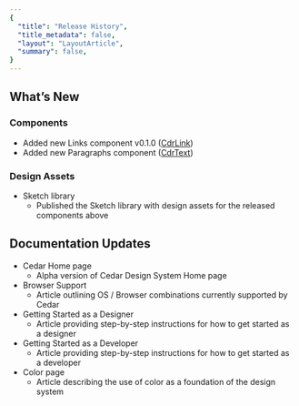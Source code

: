 ```yaml
---
{
  "title": "Release History",
  "title_metadata": false,
  "layout": "LayoutArticle",
  "summary": false,
}
---
```


## What’s New

### Components

- Added new Links component v0.1.0 ([CdrLink](https://github.com/rei/rei-cedar/tree/18.06.1/src/components/link))
- Added new Paragraphs component ([CdrText](https://github.com/rei/rei-cedar/tree/18.06.1/src/components/text))

### Design Assets

- Sketch library
  - Published the Sketch library with design assets for the released components above 

## Documentation Updates

- Cedar Home page 
  - Alpha version of Cedar Design System Home page
- Browser Support
  - Article outlining OS / Browser combinations currently supported by Cedar  
- Getting Started as a Designer
  - Article providing step-by-step instructions for how to get started as a designer
- Getting Started as a Developer
  - Article providing step-by-step instructions for how to get started as a developer
- Color page
  - Article describing the use of color as a foundation of the design system
